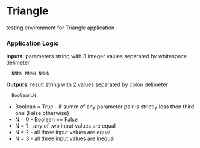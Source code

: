 # Triangle
testing environment for Triangle application
### Application Logic
**Inputs**: parameters string with 3 integer values separated by whitespace delimeter
```
  NNNN NNNN NNNN
``` 
**Outputs**: result string with 2 values separated by colon delimeter
```
  Boolean:N
```  
* Boolean = True - if summ of any parameter pair is strictly less then third one (False otherwise)
* N = 0 - Boolean == False
* N = 1 - any of two input values are equal
* N = 2 - all three input values are equal
* N = 3 - all three input values are inequal
